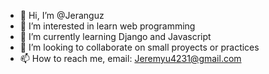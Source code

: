 - 👋 Hi, I’m @Jeranguz
- 👀 I’m interested in learn web programming
- 🌱 I’m currently learning Django and Javascript
- 💞️ I’m looking to collaborate on small proyects or practices
- 📫 How to reach me, email: Jeremyu4231@gmail.com

<!---
Jeranguz/Jeranguz is a ✨ special ✨ repository because its `README.md` (this file) appears on your GitHub profile.
You can click the Preview link to take a look at your changes.
--->
